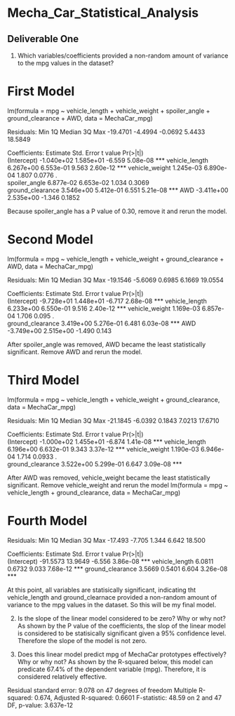# Mecha_Car_Statistical_Analysis

## Deliverable One
1. Which variables/coefficients provided a non-random amount of variance to the mpg values in the dataset?
# First Model
lm(formula = mpg ~ vehicle_length + vehicle_weight + spoiler_angle + 
    ground_clearance + AWD, data = MechaCar_mpg)

Residuals:
     Min       1Q   Median       3Q      Max 
-19.4701  -4.4994  -0.0692   5.4433  18.5849 

Coefficients:
                   Estimate Std. Error t value Pr(>|t|)    
(Intercept)      -1.040e+02  1.585e+01  -6.559 5.08e-08 ***
vehicle_length    6.267e+00  6.553e-01   9.563 2.60e-12 ***
vehicle_weight    1.245e-03  6.890e-04   1.807   0.0776 .  
spoiler_angle     6.877e-02  6.653e-02   1.034   0.3069    
ground_clearance  3.546e+00  5.412e-01   6.551 5.21e-08 ***
AWD              -3.411e+00  2.535e+00  -1.346   0.1852    

Because spoiler_angle has a P value of 0.30, remove it and rerun the model.

# Second Model
lm(formula = mpg ~ vehicle_length + vehicle_weight + ground_clearance + 
    AWD, data = MechaCar_mpg)

Residuals:
     Min       1Q   Median       3Q      Max 
-19.1546  -5.6069   0.6985   6.1669  19.0554 

Coefficients:
                   Estimate Std. Error t value Pr(>|t|)    
(Intercept)      -9.728e+01  1.448e+01  -6.717 2.68e-08 ***
vehicle_length    6.233e+00  6.550e-01   9.516 2.40e-12 ***
vehicle_weight    1.169e-03  6.857e-04   1.706    0.095 .  
ground_clearance  3.419e+00  5.276e-01   6.481 6.03e-08 ***
AWD              -3.749e+00  2.515e+00  -1.490    0.143     

After spoiler_angle was removed, AWD became the least statistically significant. Remove AWD and rerun the model.

# Third Model
lm(formula = mpg ~ vehicle_length + vehicle_weight + ground_clearance, 
    data = MechaCar_mpg)

Residuals:
     Min       1Q   Median       3Q      Max 
-21.1845  -6.0392   0.1843   7.0213  17.6710 

Coefficients:
                   Estimate Std. Error t value Pr(>|t|)    
(Intercept)      -1.000e+02  1.455e+01  -6.874 1.41e-08 ***
vehicle_length    6.196e+00  6.632e-01   9.343 3.37e-12 ***
vehicle_weight    1.190e-03  6.946e-04   1.714   0.0933 .  
ground_clearance  3.522e+00  5.299e-01   6.647 3.09e-08 ***

After AWD was removed, vehicle_weight became the least statistically significant. Remove vehicle_weight and rerun the model
lm(formula = mpg ~ vehicle_length + ground_clearance, data = MechaCar_mpg)

# Fourth Model
Residuals:
    Min      1Q  Median      3Q     Max 
-17.493  -7.705   1.344   6.642  18.500 

Coefficients:
                 Estimate Std. Error t value Pr(>|t|)    
(Intercept)      -91.5573    13.9649  -6.556 3.86e-08 ***
vehicle_length     6.0811     0.6732   9.033 7.68e-12 ***
ground_clearance   3.5669     0.5401   6.604 3.26e-08 ***

At this point, all variables are statisically significant, indicating tht vehicle_length and ground_clearnace provided a non-random amount of variance to the mpg values in the dataset. So this will be my final model. 

2. Is the slope of the linear model considered to be zero? Why or why not?
As shown by the P value of the coefficients, the slop of the linear model is considered to be statisically significant given a 95% confidence level. Therefore the slope of the model is not zero.

3. Does this linear model predict mpg of MechaCar prototypes effectively? Why or why not?
As shown by the R-squared below, this model can predicate 67.4% of the dependent variable (mpg). Therefore, it is considered relatively effective. 

Residual standard error: 9.078 on 47 degrees of freedom
Multiple R-squared:  0.674,	Adjusted R-squared:  0.6601 
F-statistic: 48.59 on 2 and 47 DF,  p-value: 3.637e-12

